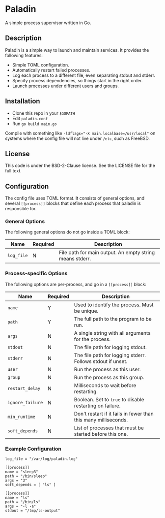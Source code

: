 # Paladin

A simple process supervisor written in Go.

## Description

Paladin is a simple way to launch and maintain services. It provides the
following features:
- Simple TOML configuration.
- Automatically restart failed processes.
- Log each process to a different file, even separating stdout and stderr.
- Specify process dependencies, so things start in the right order.
- Launch processes under different users and groups.

## Installation

- Clone this repo in your `$GOPATH`
- Edit `paladin.conf`
- Run `go build main.go`

Compile with something like `-ldflags="-X main.localbase=/usr/local"` on
systems where the config file will not live under `/etc`, such as FreeBSD.

## License

This code is under the BSD-2-Clause license.  See the LICENSE file for the full
text.

## Configuration

The config file uses TOML format. It consists of general options, and several
`[[process]]` blocks that define each process that paladin is responsible for.

### General Options

The following general options do not go inside a TOML block:

|Name      | Required | Description
|----------|---|-----------------------------------------------------
|`log_file`| N | File path for main output. An empty string means stderr.

### Process-specific Options

The following options are per-process, and go in a `[[process]]` block:

|Name            | Required | Description
|----------------|---|-------------------------------------------------------
|`name`          | Y | Used to identify the process.  Must be unique.
|`path`          | Y | The full path to the program to be run.
|`args`          | N | A single string with all arguments for the process.
|`stdout`        | N | The file path for logging stdout.
|`stderr`        | N | The file path for logging stderr. Follows stdout if unset.
|`user`          | N | Run the process as this user.
|`group`         | N | Run the process as this group.
|`restart_delay` | N | Milliseconds to wait before restarting.
|`ignore_failure`| N | Boolean. Set to `true` to disable restarting on failure.
|`min_runtime`   | N | Don't restart if it fails in fewer than this many milliseconds.
|`soft_depends`  | N | List of processes that must be started before this one.

### Example Configuration

```
log_file = "/var/log/paladin.log"

[[process]]
name = "sleep3"
path = "/bin/sleep"
args = "3"
soft_depends = [ "ls" ]

[[process]]
name = "ls"
path = "/bin/ls"
args = "-l -a"
stdout = "/tmp/ls-output"

```
